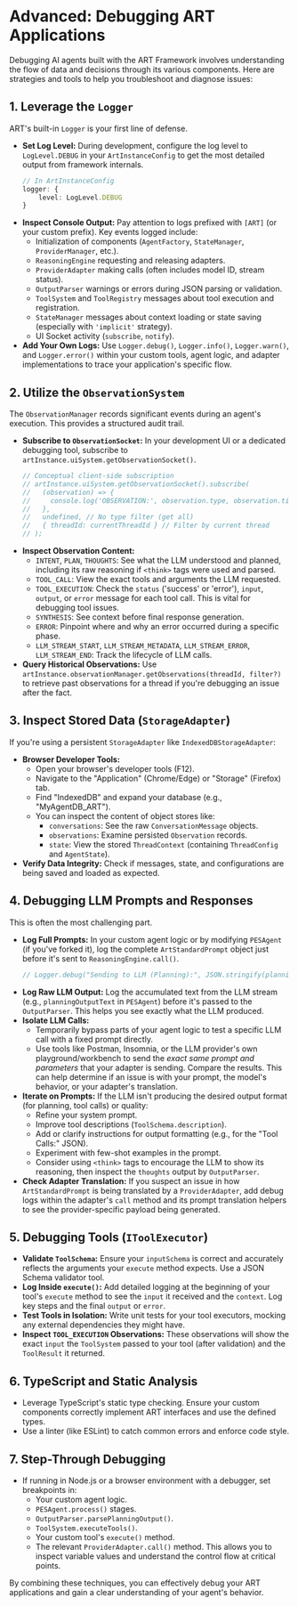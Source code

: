 # Advanced: Debugging ART Applications

Debugging AI agents built with the ART Framework involves understanding the flow of data and decisions through its various components. Here are strategies and tools to help you troubleshoot and diagnose issues:

## 1. Leverage the `Logger`

ART's built-in `Logger` is your first line of defense.

*   **Set Log Level:** During development, configure the log level to `LogLevel.DEBUG` in your `ArtInstanceConfig` to get the most detailed output from framework internals.
    ```typescript
    // In ArtInstanceConfig
    logger: {
        level: LogLevel.DEBUG
    }
    ```
*   **Inspect Console Output:** Pay attention to logs prefixed with `[ART]` (or your custom prefix). Key events logged include:
    *   Initialization of components (`AgentFactory`, `StateManager`, `ProviderManager`, etc.).
    *   `ReasoningEngine` requesting and releasing adapters.
    *   `ProviderAdapter` making calls (often includes model ID, stream status).
    *   `OutputParser` warnings or errors during JSON parsing or validation.
    *   `ToolSystem` and `ToolRegistry` messages about tool execution and registration.
    *   `StateManager` messages about context loading or state saving (especially with `'implicit'` strategy).
    *   UI Socket activity (`subscribe`, `notify`).
*   **Add Your Own Logs:** Use `Logger.debug()`, `Logger.info()`, `Logger.warn()`, and `Logger.error()` within your custom tools, agent logic, and adapter implementations to trace your application's specific flow.

## 2. Utilize the `ObservationSystem`

The `ObservationManager` records significant events during an agent's execution. This provides a structured audit trail.

*   **Subscribe to `ObservationSocket`:** In your development UI or a dedicated debugging tool, subscribe to `artInstance.uiSystem.getObservationSocket()`.
    ```javascript
    // Conceptual client-side subscription
    // artInstance.uiSystem.getObservationSocket().subscribe(
    //   (observation) => {
    //     console.log('OBSERVATION:', observation.type, observation.title, observation.content);
    //   },
    //   undefined, // No type filter (get all)
    //   { threadId: currentThreadId } // Filter by current thread
    // );
    ```
*   **Inspect Observation Content:**
    *   `INTENT`, `PLAN`, `THOUGHTS`: See what the LLM understood and planned, including its raw reasoning if `<think>` tags were used and parsed.
    *   `TOOL_CALL`: View the exact tools and arguments the LLM requested.
    *   `TOOL_EXECUTION`: Check the `status` ('success' or 'error'), `input`, `output`, or `error` message for each tool call. This is vital for debugging tool issues.
    *   `SYNTHESIS`: See context before final response generation.
    *   `ERROR`: Pinpoint where and why an error occurred during a specific phase.
    *   `LLM_STREAM_START`, `LLM_STREAM_METADATA`, `LLM_STREAM_ERROR`, `LLM_STREAM_END`: Track the lifecycle of LLM calls.
*   **Query Historical Observations:** Use `artInstance.observationManager.getObservations(threadId, filter?)` to retrieve past observations for a thread if you're debugging an issue after the fact.

## 3. Inspect Stored Data (`StorageAdapter`)

If you're using a persistent `StorageAdapter` like `IndexedDBStorageAdapter`:

*   **Browser Developer Tools:**
    *   Open your browser's developer tools (F12).
    *   Navigate to the "Application" (Chrome/Edge) or "Storage" (Firefox) tab.
    *   Find "IndexedDB" and expand your database (e.g., "MyAgentDB_ART").
    *   You can inspect the content of object stores like:
        *   `conversations`: See the raw `ConversationMessage` objects.
        *   `observations`: Examine persisted `Observation` records.
        *   `state`: View the stored `ThreadContext` (containing `ThreadConfig` and `AgentState`).
*   **Verify Data Integrity:** Check if messages, state, and configurations are being saved and loaded as expected.

## 4. Debugging LLM Prompts and Responses

This is often the most challenging part.

*   **Log Full Prompts:** In your custom agent logic or by modifying `PESAgent` (if you've forked it), log the complete `ArtStandardPrompt` object just before it's sent to `ReasoningEngine.call()`.
    ```typescript
    // Logger.debug("Sending to LLM (Planning):", JSON.stringify(planningPrompt, null, 2));
    ```
*   **Log Raw LLM Output:** Log the accumulated text from the LLM stream (e.g., `planningOutputText` in `PESAgent`) before it's passed to the `OutputParser`. This helps you see exactly what the LLM produced.
*   **Isolate LLM Calls:**
    *   Temporarily bypass parts of your agent logic to test a specific LLM call with a fixed prompt directly.
    *   Use tools like Postman, Insomnia, or the LLM provider's own playground/workbench to send the *exact same prompt and parameters* that your adapter is sending. Compare the results. This can help determine if an issue is with your prompt, the model's behavior, or your adapter's translation.
*   **Iterate on Prompts:** If the LLM isn't producing the desired output format (for planning, tool calls) or quality:
    *   Refine your system prompt.
    *   Improve tool descriptions (`ToolSchema.description`).
    *   Add or clarify instructions for output formatting (e.g., for the "Tool Calls:" JSON).
    *   Experiment with few-shot examples in the prompt.
    *   Consider using `<think>` tags to encourage the LLM to show its reasoning, then inspect the `thoughts` output by `OutputParser`.
*   **Check Adapter Translation:** If you suspect an issue in how `ArtStandardPrompt` is being translated by a `ProviderAdapter`, add debug logs within the adapter's `call` method and its prompt translation helpers to see the provider-specific payload being generated.

## 5. Debugging Tools (`IToolExecutor`)

*   **Validate `ToolSchema`:** Ensure your `inputSchema` is correct and accurately reflects the arguments your `execute` method expects. Use a JSON Schema validator tool.
*   **Log Inside `execute()`:** Add detailed logging at the beginning of your tool's `execute` method to see the `input` it received and the `context`. Log key steps and the final `output` or `error`.
*   **Test Tools in Isolation:** Write unit tests for your tool executors, mocking any external dependencies they might have.
*   **Inspect `TOOL_EXECUTION` Observations:** These observations will show the exact `input` the `ToolSystem` passed to your tool (after validation) and the `ToolResult` it returned.

## 6. TypeScript and Static Analysis

*   Leverage TypeScript's static type checking. Ensure your custom components correctly implement ART interfaces and use the defined types.
*   Use a linter (like ESLint) to catch common errors and enforce code style.

## 7. Step-Through Debugging

*   If running in Node.js or a browser environment with a debugger, set breakpoints in:
    *   Your custom agent logic.
    *   `PESAgent.process()` stages.
    *   `OutputParser.parsePlanningOutput()`.
    *   `ToolSystem.executeTools()`.
    *   Your custom tool's `execute()` method.
    *   The relevant `ProviderAdapter.call()` method.
    This allows you to inspect variable values and understand the control flow at critical points.

By combining these techniques, you can effectively debug your ART applications and gain a clear understanding of your agent's behavior.